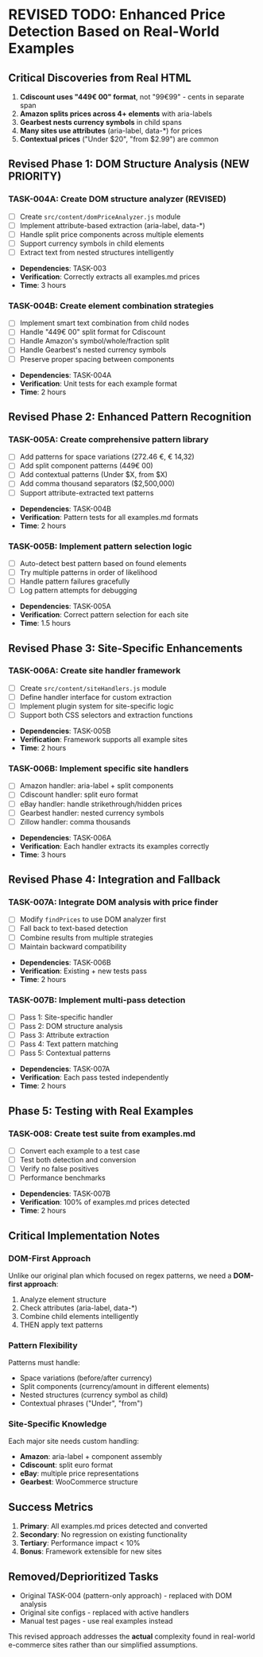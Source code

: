 # REVISED TODO: Enhanced Price Detection Based on Real-World Examples

## Critical Discoveries from Real HTML

1. **Cdiscount uses "449€ 00" format**, not "99€99" - cents in separate span
2. **Amazon splits prices across 4+ elements** with aria-labels
3. **Gearbest nests currency symbols** in child spans
4. **Many sites use attributes** (aria-label, data-\*) for prices
5. **Contextual prices** ("Under $20", "from $2.99") are common

## Revised Phase 1: DOM Structure Analysis (NEW PRIORITY)

### TASK-004A: Create DOM structure analyzer (REVISED)

- [ ] Create `src/content/domPriceAnalyzer.js` module
- [ ] Implement attribute-based extraction (aria-label, data-\*)
- [ ] Handle split price components across multiple elements
- [ ] Support currency symbols in child elements
- [ ] Extract text from nested structures intelligently
- **Dependencies**: TASK-003
- **Verification**: Correctly extracts all examples.md prices
- **Time**: 3 hours

### TASK-004B: Create element combination strategies

- [ ] Implement smart text combination from child nodes
- [ ] Handle "449€ 00" split format for Cdiscount
- [ ] Handle Amazon's symbol/whole/fraction split
- [ ] Handle Gearbest's nested currency symbols
- [ ] Preserve proper spacing between components
- **Dependencies**: TASK-004A
- **Verification**: Unit tests for each example format
- **Time**: 2 hours

## Revised Phase 2: Enhanced Pattern Recognition

### TASK-005A: Create comprehensive pattern library

- [ ] Add patterns for space variations (272.46 €, € 14,32)
- [ ] Add split component patterns (449€ 00)
- [ ] Add contextual patterns (Under $X, from $X)
- [ ] Add comma thousand separators ($2,500,000)
- [ ] Support attribute-extracted text patterns
- **Dependencies**: TASK-004B
- **Verification**: Pattern tests for all examples.md formats
- **Time**: 2 hours

### TASK-005B: Implement pattern selection logic

- [ ] Auto-detect best pattern based on found elements
- [ ] Try multiple patterns in order of likelihood
- [ ] Handle pattern failures gracefully
- [ ] Log pattern attempts for debugging
- **Dependencies**: TASK-005A
- **Verification**: Correct pattern selection for each site
- **Time**: 1.5 hours

## Revised Phase 3: Site-Specific Enhancements

### TASK-006A: Create site handler framework

- [ ] Create `src/content/siteHandlers.js` module
- [ ] Define handler interface for custom extraction
- [ ] Implement plugin system for site-specific logic
- [ ] Support both CSS selectors and extraction functions
- **Dependencies**: TASK-005B
- **Verification**: Framework supports all example sites
- **Time**: 2 hours

### TASK-006B: Implement specific site handlers

- [ ] Amazon handler: aria-label + split components
- [ ] Cdiscount handler: split euro format
- [ ] eBay handler: handle strikethrough/hidden prices
- [ ] Gearbest handler: nested currency symbols
- [ ] Zillow handler: comma thousands
- **Dependencies**: TASK-006A
- **Verification**: Each handler extracts its examples correctly
- **Time**: 3 hours

## Revised Phase 4: Integration and Fallback

### TASK-007A: Integrate DOM analysis with price finder

- [ ] Modify `findPrices` to use DOM analyzer first
- [ ] Fall back to text-based detection
- [ ] Combine results from multiple strategies
- [ ] Maintain backward compatibility
- **Dependencies**: TASK-006B
- **Verification**: Existing + new tests pass
- **Time**: 2 hours

### TASK-007B: Implement multi-pass detection

- [ ] Pass 1: Site-specific handler
- [ ] Pass 2: DOM structure analysis
- [ ] Pass 3: Attribute extraction
- [ ] Pass 4: Text pattern matching
- [ ] Pass 5: Contextual patterns
- **Dependencies**: TASK-007A
- **Verification**: Each pass tested independently
- **Time**: 2 hours

## Phase 5: Testing with Real Examples

### TASK-008: Create test suite from examples.md

- [ ] Convert each example to a test case
- [ ] Test both detection and conversion
- [ ] Verify no false positives
- [ ] Performance benchmarks
- **Dependencies**: TASK-007B
- **Verification**: 100% of examples.md prices detected
- **Time**: 2 hours

## Critical Implementation Notes

### DOM-First Approach

Unlike our original plan which focused on regex patterns, we need a **DOM-first approach**:

1. Analyze element structure
2. Check attributes (aria-label, data-\*)
3. Combine child elements intelligently
4. THEN apply text patterns

### Pattern Flexibility

Patterns must handle:

- Space variations (before/after currency)
- Split components (currency/amount in different elements)
- Nested structures (currency symbol as child)
- Contextual phrases ("Under", "from")

### Site-Specific Knowledge

Each major site needs custom handling:

- **Amazon**: aria-label + component assembly
- **Cdiscount**: split euro format
- **eBay**: multiple price representations
- **Gearbest**: WooCommerce structure

## Success Metrics

1. **Primary**: All examples.md prices detected and converted
2. **Secondary**: No regression on existing functionality
3. **Tertiary**: Performance impact < 10%
4. **Bonus**: Framework extensible for new sites

## Removed/Deprioritized Tasks

- Original TASK-004 (pattern-only approach) - replaced with DOM analysis
- Original site configs - replaced with active handlers
- Manual test pages - use real examples instead

This revised approach addresses the **actual** complexity found in real-world e-commerce sites rather than our simplified assumptions.
